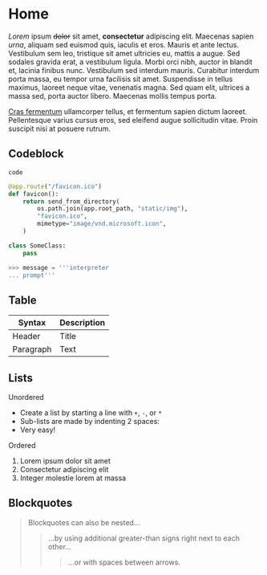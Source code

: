 # Home

_Lorem_ ipsum ~~dolor~~ sit amet, **consectetur** adipiscing elit.
Maecenas sapien *urna*, aliquam sed euismod quis, iaculis et eros.
Mauris et ante lectus. Vestibulum sem leo, tristique sit amet ultricies
eu, mattis a augue. Sed sodales gravida erat, a vestibulum ligula. Morbi
orci nibh, auctor in blandit et, lacinia finibus nunc. Vestibulum sed
interdum mauris. Curabitur interdum porta massa, eu tempor urna
facilisis sit amet. Suspendisse in tellus maximus, laoreet neque vitae,
venenatis magna. Sed quam elit, ultrices a massa sed, porta auctor
libero.  Maecenas mollis tempus porta. 

[Cras fermentum](https://github.com/redimp/otterwiki) ullamcorper
tellus, et fermentum sapien dictum laoreet. Pellentesque varius cursus
eros, sed eleifend augue sollicitudin vitae. Proin suscipit nisi at
posuere rutrum.

## Codeblock

`code`

```python
@app.route("/favicon.ico")
def favicon():
    return send_from_directory(
        os.path.join(app.root_path, "static/img"),
        "favicon.ico",
        mimetype="image/vnd.microsoft.icon",
    )

class SomeClass:
    pass

>>> message = '''interpreter
... prompt'''
```
## Table

| Syntax      | Description |
| ----------- | ----------- |
| Header      | Title       |
| Paragraph   | Text        |


## Lists

Unordered

- Create a list by starting a line with `+`, `-`, or `*`
- Sub-lists are made by indenting 2 spaces:
- Very easy!

Ordered

1. Lorem ipsum dolor sit amet
2. Consectetur adipiscing elit
3. Integer molestie lorem at massa

## Blockquotes

> Blockquotes can also be nested...
>> ...by using additional greater-than signs right next to each other...
> > > ...or with spaces between arrows.

